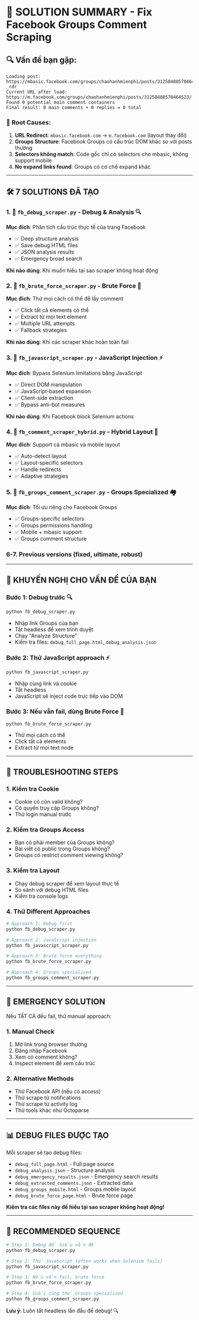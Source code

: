# 🚨 SOLUTION SUMMARY - Fix Facebook Groups Comment Scraping

## 🔍 **Vấn đề bạn gặp:**
```
Loading post: https://mbasic.facebook.com/groups/chaohanhmienphi/posts/31258488570464523/?_rdr
Current URL after load: https://m.facebook.com/groups/chaohanhmienphi/posts/31258488570464523/
Found 0 potential main comment containers
Final result: 0 main comments + 0 replies = 0 total
```

### 🚨 **Root Causes:**
1. **URL Redirect**: `mbasic.facebook.com` → `m.facebook.com` (layout thay đổi)
2. **Groups Structure**: Facebook Groups có cấu trúc DOM khác so với posts thường
3. **Selectors không match**: Code gốc chỉ có selectors cho mbasic, không support mobile
4. **No expand links found**: Groups có cơ chế expand khác

---

## 🛠️ **7 SOLUTIONS ĐÃ TẠO**

### 1. 📁 `fb_debug_scraper.py` - **Debug & Analysis** 🔍
**Mục đích**: Phân tích cấu trúc thực tế của trang Facebook
- ✅ Deep structure analysis
- ✅ Save debug HTML files  
- ✅ JSON analysis results
- ✅ Emergency broad search

**Khi nào dùng**: Khi muốn hiểu tại sao scraper không hoạt động

### 2. 📁 `fb_brute_force_scraper.py` - **Brute Force** 💪
**Mục đích**: Thử mọi cách có thể để lấy comment
- ✅ Click tất cả elements có thể
- ✅ Extract từ mọi text element
- ✅ Multiple URL attempts
- ✅ Fallback strategies

**Khi nào dùng**: Khi các scraper khác hoàn toàn fail

### 3. 📁 `fb_javascript_scraper.py` - **JavaScript Injection** ⚡
**Mục đích**: Bypass Selenium limitations bằng JavaScript
- ✅ Direct DOM manipulation
- ✅ JavaScript-based expansion
- ✅ Client-side extraction
- ✅ Bypass anti-bot measures

**Khi nào dùng**: Khi Facebook block Selenium actions

### 4. 📁 `fb_comment_scraper_hybrid.py` - **Hybrid Layout** 🔄
**Mục đích**: Support cả mbasic và mobile layout
- ✅ Auto-detect layout
- ✅ Layout-specific selectors
- ✅ Handle redirects
- ✅ Adaptive strategies

### 5. 📁 `fb_groups_comment_scraper.py` - **Groups Specialized** 🏘️
**Mục đích**: Tối ưu riêng cho Facebook Groups
- ✅ Groups-specific selectors
- ✅ Groups permissions handling
- ✅ Mobile + mbasic support
- ✅ Groups comment structure

### 6-7. **Previous versions** (fixed, ultimate, robust)

---

## 🎯 **KHUYẾN NGHỊ CHO VẤN ĐỀ CỦA BẠN**

### **Bước 1: Debug trước** 🔍
```bash
python fb_debug_scraper.py
```
- Nhập link Groups của bạn
- Tắt headless để xem trình duyệt
- Chạy "Analyze Structure" 
- Kiểm tra files: `debug_full_page.html`, `debug_analysis.json`

### **Bước 2: Thử JavaScript approach** ⚡
```bash
python fb_javascript_scraper.py  
```
- Nhập cùng link và cookie
- Tắt headless
- JavaScript sẽ inject code trực tiếp vào DOM

### **Bước 3: Nếu vẫn fail, dùng Brute Force** 💪
```bash
python fb_brute_force_scraper.py
```
- Thử mọi cách có thể
- Click tất cả elements
- Extract từ mọi text node

---

## 🔧 **TROUBLESHOOTING STEPS**

### **1. Kiểm tra Cookie**
- Cookie có còn valid không?
- Có quyền truy cập Groups không?
- Thử login manual trước

### **2. Kiểm tra Groups Access**
- Bạn có phải member của Groups không?
- Bài viết có public trong Groups không?
- Groups có restrict comment viewing không?

### **3. Kiểm tra Layout**
- Chạy debug scraper để xem layout thực tế
- So sánh với debug HTML files
- Kiểm tra console logs

### **4. Thử Different Approaches**
```bash
# Approach 1: Debug first
python fb_debug_scraper.py

# Approach 2: JavaScript injection  
python fb_javascript_scraper.py

# Approach 3: Brute force everything
python fb_brute_force_scraper.py

# Approach 4: Groups specialized
python fb_groups_comment_scraper.py
```

---

## 🎯 **EMERGENCY SOLUTION**

Nếu TẤT CẢ đều fail, thử manual approach:

### **1. Manual Check**
1. Mở link trong browser thường
2. Đăng nhập Facebook 
3. Xem có comment không?
4. Inspect element để xem cấu trúc

### **2. Alternative Methods**
- Thử Facebook API (nếu có access)
- Thử scrape từ notifications
- Thử scrape từ activity log
- Thử tools khác như Octoparse

---

## 📊 **DEBUG FILES ĐƯỢC TẠO**

Mỗi scraper sẽ tạo debug files:
- `debug_full_page.html` - Full page source
- `debug_analysis.json` - Structure analysis
- `debug_emergency_results.json` - Emergency search results
- `debug_extracted_comments.json` - Extracted data
- `debug_groups_mobile.html` - Groups mobile layout
- `debug_brute_force_page.html` - Brute force page

**Kiểm tra các files này để hiểu tại sao scraper không hoạt động!**

---

## 🎯 **RECOMMENDED SEQUENCE**

```bash
# Step 1: Debug để hiểu vấn đề
python fb_debug_scraper.py

# Step 2: Thử JavaScript (often works when Selenium fails)
python fb_javascript_scraper.py

# Step 3: Nếu vẫn fail, brute force
python fb_brute_force_scraper.py

# Step 4: Cuối cùng thử Groups specialized
python fb_groups_comment_scraper.py
```

**Lưu ý**: Luôn tắt headless lần đầu để debug! 🔍